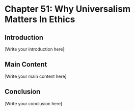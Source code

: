 # Chapter 51: Why Universalism Matters In Ethics

## Introduction

[Write your introduction here]

## Main Content

[Write your main content here]

## Conclusion

[Write your conclusion here]